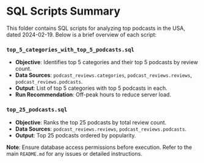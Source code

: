 # SQL Scripts Summary

This folder contains SQL scripts for analyzing top podcasts in the USA, dated 2024-02-19. Below is a brief overview of each script:

### `top_5_categories_with_top_5_podcasts.sql`
- **Objective**: Identifies top 5 categories and their top 5 podcasts by review count.
- **Data Sources**: `podcast_reviews.categories`, `podcast_reviews.reviews`, `podcast_reviews.podcasts`.
- **Output**: List of top 5 categories with top 5 podcasts in each.
- **Run Recommendation**: Off-peak hours to reduce server load.

### `top_25_podcasts.sql`
- **Objective**: Ranks the top 25 podcasts by total review count.
- **Data Sources**: `podcast_reviews.reviews`, `podcast_reviews.podcasts`.
- **Output**: Top 25 podcasts ordered by popularity.

**Note**: Ensure database access permissions before execution. Refer to the main `README.md` for any issues or detailed instructions.